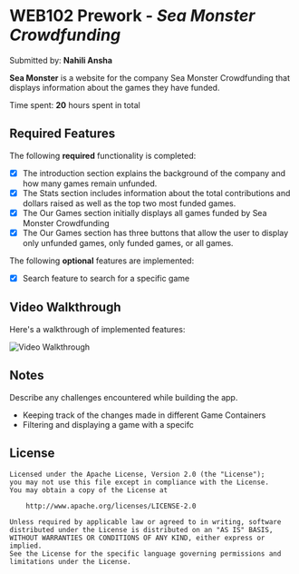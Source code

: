 # WEB102 Prework - *Sea Monster Crowdfunding*

Submitted by: **Nahili Ansha**

**Sea Monster** is a website for the company Sea Monster Crowdfunding that displays information about the games they have funded.

Time spent: **20** hours spent in total

## Required Features

The following **required** functionality is completed:

* [x] The introduction section explains the background of the company and how many games remain unfunded.
* [x] The Stats section includes information about the total contributions and dollars raised as well as the top two most funded games.
* [x] The Our Games section initially displays all games funded by Sea Monster Crowdfunding
* [x] The Our Games section has three buttons that allow the user to display only unfunded games, only funded games, or all games.

The following **optional** features are implemented:

* [x] Search feature to search for a specific game

## Video Walkthrough

Here's a walkthrough of implemented features:

<img src='https://github.com/nahili-ansha/web102_prework/blob/main/Sea%20Monster.gif' title='Video Walkthrough' width='' alt='Video Walkthrough' />

## Notes

Describe any challenges encountered while building the app.

* Keeping track of the changes made in different Game Containers
* Filtering and displaying a game with a specifc
## License

    Licensed under the Apache License, Version 2.0 (the "License");
    you may not use this file except in compliance with the License.
    You may obtain a copy of the License at

        http://www.apache.org/licenses/LICENSE-2.0

    Unless required by applicable law or agreed to in writing, software
    distributed under the License is distributed on an "AS IS" BASIS,
    WITHOUT WARRANTIES OR CONDITIONS OF ANY KIND, either express or implied.
    See the License for the specific language governing permissions and
    limitations under the License.
